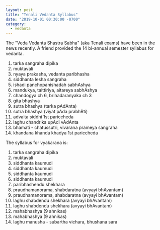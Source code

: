 ```yaml
---
layout: post
title: "Tenali Vedanta Syllabus"
date: "2019-10-01 00:30:00 -0700"
category:
  - vedanta
---
```


The "Veda Vedanta Shastra Sabha" (aka Tenali exams) have been in the news recently. A friend provided the 14 bi-annual semester syllabus for vedanta.  

1. tarka sangraha dipika
2. muktavali
3. nyaya prakasha, vedanta paribhasha
4. siddhanta lesha sangraha
5. ishadi panchopanishadah sabhAshya
6. mandukya, taittiriya, aitareya sabhAshya
7. chandogya ch 6, brihadaranyaka ch 3
8. gita bhashya
9. sutra bhashya (tarka pAdAnta)
10. sutra bhashya (viyat pAda prabhRti)
11. advaita siddhi 1st pariccheda
12. laghu chandrika upAdi vAdAnta
13. bhamati - chatussutri, vivarana prameya sangraha
14. khandana khanda khadya 1st pariccheda

The syllabus for vyakarana is:

1. tarka sangraha dipika
2. muktavali
3. siddhanta kaumudi
4. siddhanta kaumudi
5. siddhanta kaumudi
6. siddhanta kaumudi
7. paribhashendu shekhara
8. praudhamanorama, shabdaratna (avyayi bhAvantam)
9. praudhamanorama, shabdaratna (avyayi bhAvantam)
10. laghu shabdendu shekhara (avyayi bhAvantam)
11. laghu shabdendu shekhara (avyayi bhAvantam)
12. mahabhashya (9 ahnikas)
13. mahabhashya (9 ahnikas)
14. laghu manusha - subartha vichara, bhushana sara

